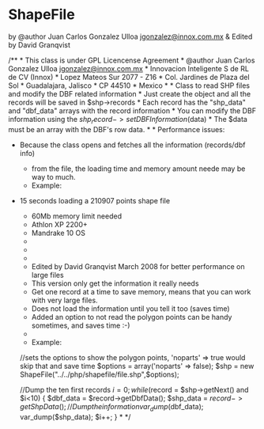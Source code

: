 # ShapeFile
by @author Juan Carlos Gonzalez Ulloa  jgonzalez@innox.com.mx  &amp; Edited by David Granqvist


/**
	* This class is under GPL Licencense Agreement
	* @author Juan Carlos Gonzalez Ulloa <jgonzalez@innox.com.mx>
	* Innovacion Inteligente S de RL de CV (Innox)
	* Lopez Mateos Sur 2077 - Z16
	* Col. Jardines de Plaza del Sol
	* Guadalajara, Jalisco
	* CP 44510
	* Mexico
	*
	* Class to read SHP files and modify the DBF related information
	* Just create the object and all the records will be saved in $shp->records
	* Each record has the "shp_data" and "dbf_data" arrays with the record information
	* You can modify the DBF information using the $shp_record->setDBFInformation($data)
	* The $data must be an array with the DBF's row data.
	*
	* Performance issues:
* Because the class opens and fetches all the information (records/dbf info)
	* from the file, the loading time and memory amount neede may be way to much.
	* Example:
*   15 seconds loading a 210907 points shape file
	*   60Mb memory limit needed
	*   Athlon XP 2200+
	*   Mandrake 10 OS
	*
	*
	*
	* Edited by David Granqvist March 2008 for better performance on large files
	* This version only get the information it really needs
	* Get one record at a time to save memory, means that you can work with very large files.
	* Does not load the information until you tell it too (saves time)
	* Added an option to not read the polygon points can be handy sometimes, and saves time :-)
	* 
	* Example:
		
	//sets the options to show the polygon points, 'noparts' => true would skip that and save time
	$options = array('noparts' => false);
	$shp = new ShapeFile("../../php/shapefile/file.shp",$options); 

	//Dump the ten first records
	$i = 0;
	while ($record = $shp->getNext() and $i<10) {
		$dbf_data = $record->getDbfData();
		$shp_data = $record->getShpData();
		//Dump the information
		var_dump($dbf_data);
		var_dump($shp_data);
		$i++;
	}
	* 
	*/


